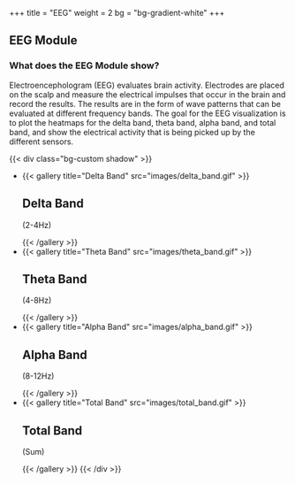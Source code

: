 +++
title = "EEG"
weight = 2
bg = "bg-gradient-white"
+++
<!-- : .wrap -->

## **EEG Module**

### What does the EEG Module show? 
Electroencephologram (EEG) evaluates brain activity. Electrodes are placed on the scalp and measure the electrical impulses that occur in the brain and record the results. The results are in the form of wave patterns that can be evaluated at different frequency bands. The goal for the EEG visualization is to plot the heatmaps for the delta band, theta band, alpha band, and total band, and show the electrical activity that is being picked up by the different sensors.

{{< div class="bg-custom shadow" >}}
<!--: .flexblock gallery -->
- {{< gallery title="Delta Band" src="images/delta_band.gif" >}}<h2>Delta Band</h2><p>(2-4Hz)</p>{{< /gallery >}}
- {{< gallery title="Theta Band" src="images/theta_band.gif" >}}<h2>Theta Band</h2><p>(4-8Hz)</p>{{< /gallery >}}
- {{< gallery title="Alpha Band" src="images/alpha_band.gif" >}}<h2>Alpha Band</h2><p>(8-12Hz)</p>{{< /gallery >}}
- {{< gallery title="Total Band" src="images/total_band.gif" >}}<h2>Total Band</h2><p>(Sum)</p>{{< /gallery >}}
{{< /div >}}

<!-- : .div -->

